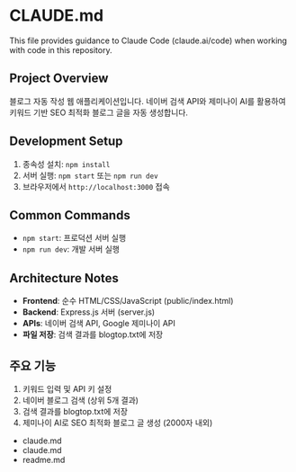 # CLAUDE.md

This file provides guidance to Claude Code (claude.ai/code) when working with code in this repository.

## Project Overview

블로그 자동 작성 웹 애플리케이션입니다. 네이버 검색 API와 제미나이 AI를 활용하여 키워드 기반 SEO 최적화 블로그 글을 자동 생성합니다.

## Development Setup

1. 종속성 설치: `npm install`
2. 서버 실행: `npm start` 또는 `npm run dev`
3. 브라우저에서 `http://localhost:3000` 접속

## Common Commands

- `npm start`: 프로덕션 서버 실행
- `npm run dev`: 개발 서버 실행

## Architecture Notes

- **Frontend**: 순수 HTML/CSS/JavaScript (public/index.html)
- **Backend**: Express.js 서버 (server.js)
- **APIs**: 네이버 검색 API, Google 제미나이 API
- **파일 저장**: 검색 결과를 blogtop.txt에 저장

## 주요 기능

1. 키워드 입력 및 API 키 설정
2. 네이버 블로그 검색 (상위 5개 결과)
3. 검색 결과를 blogtop.txt에 저장
4. 제미나이 AI로 SEO 최적화 블로그 글 생성 (2000자 내외)
- claude.md
- claude.md
- readme.md